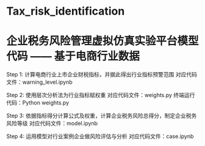 # Tax_risk_identification

# 企业税务风险管理虚拟仿真实验平台模型代码 —— 基于电商行业数据

Step 1: 计算电商行业上市企业财税指标，并据此得出行业指标预警范围
        对应代码文件：warning_level.ipynb

Step 2: 使用层次分析法为行业指标赋权重
        对应代码文件：weights.py
        终端运行代码：Python weights.py

Step 3: 依据指标得分计算公式及权重，计算企业税务风险总得分，制定企业税务风险等级
        对应代码文件：model.ipynb

Step 4: 运用模型对行业案例企业做风险评估与分析
        对应代码文件：case.ipynb
